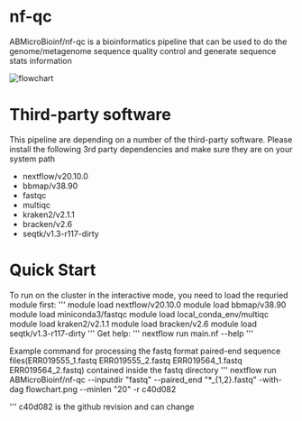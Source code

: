 
# nf-qc
ABMicroBioinf/nf-qc is a bioinformatics pipeline that can be used to do the genome/metagenome sequence quality control and generate sequence stats information

![flowchart](https://user-images.githubusercontent.com/52679027/121611912-9a322180-ca16-11eb-9447-663dd6ffd4af.png)

# Third-party software
This pipeline are depending on a number of the third-party software. Please install the following 3rd party dependencies and make sure they are on your system path
* nextflow/v20.10.0
* bbmap/v38.90
* fastqc
* multiqc
* kraken2/v2.1.1
* bracken/v2.6
* seqtk/v1.3-r117-dirty

# Quick Start
To run on the cluster in the interactive mode, you need to load the requried module first:
'''
module load nextflow/v20.10.0
module load bbmap/v38.90
module load miniconda3/fastqc
module load local_conda_env/multiqc
module load kraken2/v2.1.1
module load bracken/v2.6
module load seqtk/v1.3-r117-dirty
'''
Get help:
'''
nextflow run main.nf --help
'''

Example command for processing the fastq format paired-end sequence files(ERR019555_1.fastq  ERR019555_2.fastq  ERR019564_1.fastq  ERR019564_2.fastq) contained inside the fastq directory
'''
nextflow run ABMicroBioinf/nf-qc --inputdir "fastq" --paired_end "*_{1,2}.fastq" -with-dag flowchart.png --minlen "20" -r c40d082

'''
c40d082 is the github revision and can change